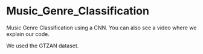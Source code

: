 # Music_Genre_Classification

Music Genre Classification using a CNN. You can also see a video where we explain our code.

We used the GTZAN dataset.
